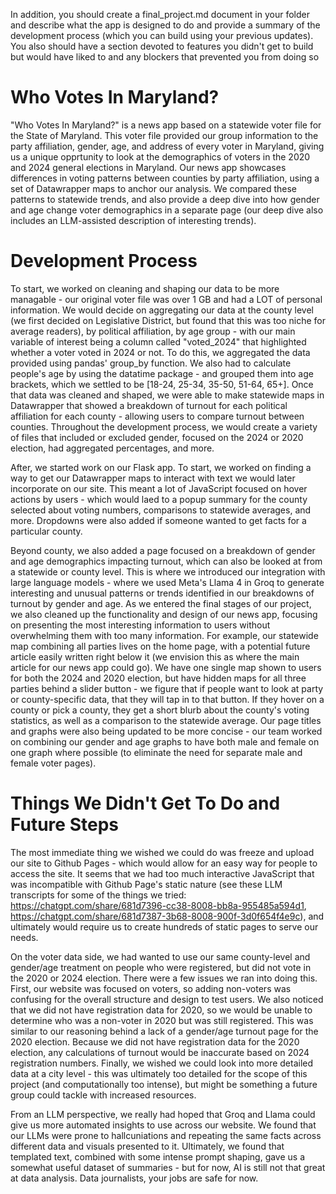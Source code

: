 In addition, you should create a final_project.md document in your folder and describe what the app is designed to do and provide a summary of the development process (which you can build using your previous updates). You also should have a section devoted to features you didn't get to build but would have liked to and any blockers that prevented you from doing so

# Who Votes In Maryland? 
"Who Votes In Maryland?" is a news app based on a statewide voter file for the State of Maryland. This voter file provided our group information to the party affiliation, gender, age, and address of every voter in Maryland, giving us a unique opprtunity to look at the demographics of voters in the 2020 and 2024 general elections in Maryland. Our news app showcases differences in voting patterns between counties by party affiliation, using a set of Datawrapper maps to anchor our analysis. We compared these patterns to statewide trends, and also provide a deep dive into how gender and age change voter demographics in a separate page (our deep dive also includes an LLM-assisted description of interesting trends).

# Development Process
To start, we worked on cleaning and shaping our data to be more managable - our original voter file was over 1 GB and had a LOT of personal information. We would decide on aggregating our data at the county level (we first decided on Legislative District, but found that this was too niche for average readers), by political affiliation, by age group - with our main variable of interest being a column called "voted_2024" that highlighted whether a voter voted in 2024 or not. To do this, we aggregated the data provided using pandas' group_by function. We also had to calculate people's age by using the datatime package - and grouped them into age brackets, which we settled to be [18-24, 25-34, 35-50, 51-64, 65+]. Once that data was cleaned and shaped, we were able to make statewide maps in Datawrapper that showed a breakdown of turnout for each political affiliation for each county - allowing users to compare turnout between counties. Throughout the development process, we would create a variety of files that included or excluded gender, focused on the 2024 or 2020 election, had aggregated percentages, and more. 

After, we started work on our Flask app. To start, we worked on finding a way to get our Datawrapper maps to interact with text we would later incorporate on our site. This meant a lot of JavaScript focused on hover actions by users - which would laed to a popup summary for the county selected about voting numbers, comparisons to statewide averages, and more. Dropdowns were also added if someone wanted to get facts for a particular county.

Beyond county, we also added a page focused on a breakdown of gender and age demographics impacting turnout, which can also be looked at from a statewide or county level. This is where we introduced our integration with large language models - where we used Meta's Llama 4 in Groq to generate interesting and unusual patterns or trends identified in our breakdowns of turnout by gender and age. As we entered the final stages of our project, we also cleaned up the functionality and design of our news app, focusing on presenting the most interesting information to users without overwhelming them with too many information. For example, our statewide map combining all parties lives on the home page, with a potential future article easily written right below it (we envision this as where the main article for our news app could go). We have one single map shown to users for both the 2024 and 2020 election, but have hidden maps for all three parties behind a slider button - we figure that if people want to look at party or county-specific data, that they will tap in to that button. If they hover on a county or pick a county, they get a short blurb about the county's voting statistics, as well as a comparison to the statewide average. Our page titles and graphs were  also being updated to be more concise - our team worked on combining our gender and age graphs to have both male and female on one graph where possible (to eliminate the need for separate male and female voter pages).

# Things We Didn't Get To Do and Future Steps
The most immediate thing we wished we could do was freeze and upload our site to Github Pages - which would allow for an easy way for people to access the site. It seems that we had too much interactive JavaScript that was incompatible with Github Page's static nature (see these LLM transcripts for some of the things we tried: https://chatgpt.com/share/681d7396-cc38-8008-bb8a-955485a594d1, https://chatgpt.com/share/681d7387-3b68-8008-900f-3d0f654f4e9c), and ultimately would require us to create hundreds of static pages to serve our needs.

On the voter data side, we had wanted to use our same county-level and gender/age treatment on people who were registered, but did not vote in the 2020 or 2024 election. There were a few issues we ran into doing this. First, our website was focused on voters, so adding non-voters was confusing for the overall structure and design to test users. We also noticed that we did not have registration data for 2020, so we would be unable to determine who was a non-voter in 2020 but was still registered. This was similar to our reasoning behind a lack of a gender/age turnout page for the 2020 election. Because we did not have registration data for the 2020 election, any calculations of turnout would be inaccurate based on 2024 registration numbers. Finally, we wished we could look into more detailed data at a city level - this was ultimately too detailed for the scope of this project (and computationally too intense), but might be something a future group could tackle with increased resources. 

From an LLM perspective, we really had hoped that Groq and Llama could give us more automated insights to use across our website. We found that our LLMs were prone to hallcuniations and repeating the same facts across different data and visuals presented to it. Ultimately, we found that templated text, combined with some intense prompt shaping, gave us a somewhat useful dataset of summaries - but for now, AI is still not that great at data analysis. Data journalists, your jobs are safe for now. 